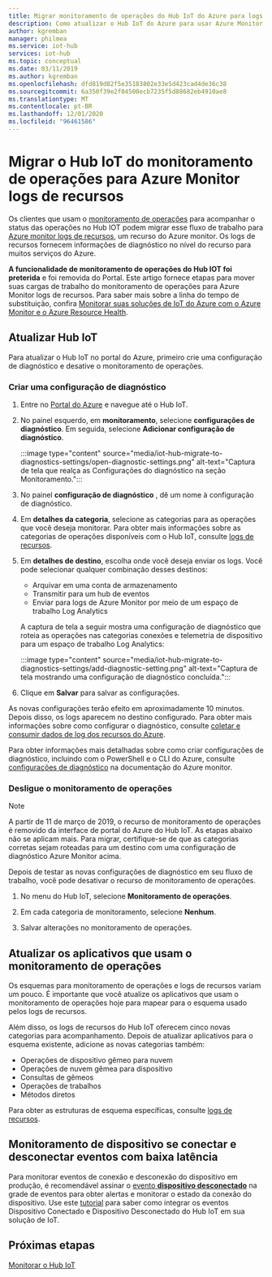 ```yaml
---
title: Migrar monitoramento de operações do Hub IoT do Azure para logs de recursos do Hub IoT no Azure Monitor | Microsoft Docs
description: Como atualizar o Hub IoT do Azure para usar Azure Monitor em vez do monitoramento de operações para monitorar o status das operações no Hub IoT em tempo real.
author: kgremban
manager: philmea
ms.service: iot-hub
services: iot-hub
ms.topic: conceptual
ms.date: 03/11/2019
ms.author: kgremban
ms.openlocfilehash: dfd819d82f5e35183802e33e5d423cad4de36c38
ms.sourcegitcommit: 6a350f39e2f04500ecb7235f5d88682eb4910ae8
ms.translationtype: MT
ms.contentlocale: pt-BR
ms.lasthandoff: 12/01/2020
ms.locfileid: "96461586"
---
```

# <a name="migrate-your-iot-hub-from-operations-monitoring-to-azure-monitor-resource-logs"></a>Migrar o Hub IoT do monitoramento de operações para Azure Monitor logs de recursos

Os clientes que usam o [monitoramento de operações](iot-hub-operations-monitoring.md) para acompanhar o status das operações no Hub IOT podem migrar esse fluxo de trabalho para [Azure monitor logs de recursos](../azure-monitor/platform/platform-logs-overview.md), um recurso do Azure monitor. Os logs de recursos fornecem informações de diagnóstico no nível do recurso para muitos serviços do Azure.

**A funcionalidade de monitoramento de operações do Hub IOT foi preterida** e foi removida do Portal. Este artigo fornece etapas para mover suas cargas de trabalho do monitoramento de operações para Azure Monitor logs de recursos. Para saber mais sobre a linha do tempo de substituição, confira [Monitorar suas soluções de IoT do Azure com o Azure Monitor e o Azure Resource Health](https://azure.microsoft.com/blog/monitor-your-azure-iot-solutions-with-azure-monitor-and-azure-resource-health/).

## <a name="update-iot-hub"></a>Atualizar Hub IoT

Para atualizar o Hub IoT no portal do Azure, primeiro crie uma configuração de diagnóstico e desative o monitoramento de operações.  

### <a name="create-a--diagnostic-setting"></a>Criar uma configuração de diagnóstico

1. Entre no [Portal do Azure](https://portal.azure.com) e navegue até o Hub IoT.

1. No painel esquerdo, em **monitoramento**, selecione **configurações de diagnóstico**. Em seguida, selecione **Adicionar configuração de diagnóstico**.

   :::image type="content" source="media/iot-hub-migrate-to-diagnostics-settings/open-diagnostic-settings.png" alt-text="Captura de tela que realça as Configurações do diagnóstico na seção Monitoramento.":::

1. No painel **configuração de diagnóstico** , dê um nome à configuração de diagnóstico.

1. Em **detalhes da categoria**, selecione as categorias para as operações que você deseja monitorar. Para obter mais informações sobre as categorias de operações disponíveis com o Hub IoT, consulte [logs de recursos](monitor-iot-hub-reference.md#resource-logs).

1. Em **detalhes de destino**, escolha onde você deseja enviar os logs. Você pode selecionar qualquer combinação desses destinos:

   * Arquivar em uma conta de armazenamento
   * Transmitir para um hub de eventos
   * Enviar para logs de Azure Monitor por meio de um espaço de trabalho Log Analytics

   A captura de tela a seguir mostra uma configuração de diagnóstico que roteia as operações nas categorias conexões e telemetria de dispositivo para um espaço de trabalho Log Analytics:

   :::image type="content" source="media/iot-hub-migrate-to-diagnostics-settings/add-diagnostic-setting.png" alt-text="Captura de tela mostrando uma configuração de diagnóstico concluída.":::

1. Clique em **Salvar** para salvar as configurações.

As novas configurações terão efeito em aproximadamente 10 minutos. Depois disso, os logs aparecem no destino configurado. Para obter mais informações sobre como configurar o diagnóstico, consulte [coletar e consumir dados de log dos recursos do Azure](../azure-monitor/platform/platform-logs-overview.md).

Para obter informações mais detalhadas sobre como criar configurações de diagnóstico, incluindo com o PowerShell e o CLI do Azure, consulte [configurações de diagnóstico](../azure-monitor/platform/diagnostic-settings.md) na documentação do Azure monitor.

### <a name="turn-off-operations-monitoring"></a>Desligue o monitoramento de operações

> [!NOTE]
> A partir de 11 de março de 2019, o recurso de monitoramento de operações é removido da interface de portal do Azure do Hub IoT. As etapas abaixo não se aplicam mais. Para migrar, certifique-se de que as categorias corretas sejam roteadas para um destino com uma configuração de diagnóstico Azure Monitor acima.

Depois de testar as novas configurações de diagnóstico em seu fluxo de trabalho, você pode desativar o recurso de monitoramento de operações. 

1. No menu do Hub IoT, selecione **Monitoramento de operações**.

2. Em cada categoria de monitoramento, selecione **Nenhum**.

3. Salvar alterações no monitoramento de operações.

## <a name="update-applications-that-use-operations-monitoring"></a>Atualizar os aplicativos que usam o monitoramento de operações

Os esquemas para monitoramento de operações e logs de recursos variam um pouco. É importante que você atualize os aplicativos que usam o monitoramento de operações hoje para mapear para o esquema usado pelos logs de recursos.

Além disso, os logs de recursos do Hub IoT oferecem cinco novas categorias para acompanhamento. Depois de atualizar aplicativos para o esquema existente, adicione as novas categorias também:

* Operações de dispositivo gêmeo para nuvem
* Operações de nuvem gêmea para dispositivo
* Consultas de gêmeos
* Operações de trabalhos
* Métodos diretos

Para obter as estruturas de esquema específicas, consulte [logs de recursos](monitor-iot-hub-reference.md#resource-logs).

## <a name="monitoring-device-connect-and-disconnect-events-with-low-latency"></a>Monitoramento de dispositivo se conectar e desconectar eventos com baixa latência

Para monitorar eventos de conexão e desconexão do dispositivo em produção, é recomendável assinar o [evento **dispositivo desconectado**](iot-hub-event-grid.md#event-types) na grade de eventos para obter alertas e monitorar o estado da conexão do dispositivo. Use este [tutorial](iot-hub-how-to-order-connection-state-events.md) para saber como integrar os eventos Dispositivo Conectado e Dispositivo Desconectado do Hub IoT em sua solução de IoT.

## <a name="next-steps"></a>Próximas etapas

[Monitorar o Hub IoT](monitor-iot-hub.md)